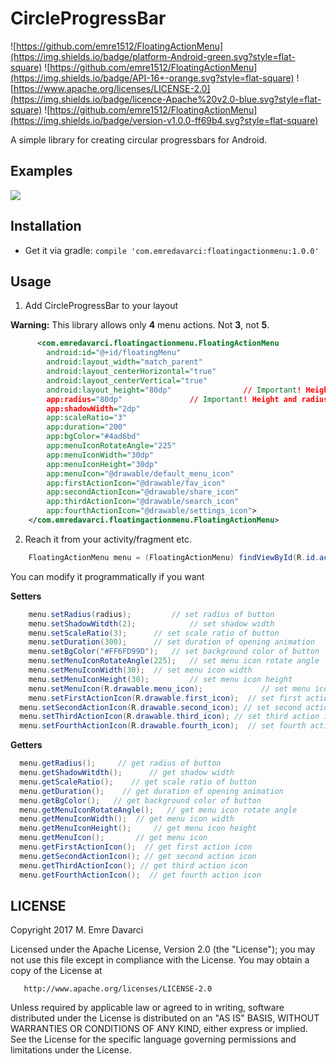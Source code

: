 # CircleProgressBar

![https://github.com/emre1512/FloatingActionMenu](https://img.shields.io/badge/platform-Android-green.svg?style=flat-square)
![https://github.com/emre1512/FloatingActionMenu](https://img.shields.io/badge/API-16+-orange.svg?style=flat-square)
![https://www.apache.org/licenses/LICENSE-2.0](https://img.shields.io/badge/licence-Apache%20v2.0-blue.svg?style=flat-square)
![https://github.com/emre1512/FloatingActionMenu](https://img.shields.io/badge/version-v1.0.0-ff69b4.svg?style=flat-square)

A simple library for creating circular progressbars for Android.

## Examples

![](https://media.giphy.com/media/l1J3Wd5kpydArA3M4/giphy.gif)

## Installation

- Get it via gradle: ``` compile 'com.emredavarci:floatingactionmenu:1.0.0' ```
## Usage

1) Add CircleProgressBar to your layout

<b>Warning:</b> This library allows only <b>4</b> menu actions. Not <b>3</b>, not <b>5</b>.  

```xml
      <com.emredavarci.floatingactionmenu.FloatingActionMenu
        android:id="@+id/floatingMenu"
        android:layout_width="match_parent"
        android:layout_centerHorizontal="true"
        android:layout_centerVertical="true"
        android:layout_height="80dp"                // Important! Height and radius values should be same!
        app:radius="80dp"               // Important! Height and radius values should be same!
        app:shadowWidth="2dp" 
        app:scaleRatio="3"
        app:duration="200"
        app:bgColor="#4ad6bd"
        app:menuIconRotateAngle="225"
        app:menuIconWidth="30dp"
        app:menuIconHeight="30dp"
        app:menuIcon="@drawable/default_menu_icon"
        app:firstActionIcon="@drawable/fav_icon"
        app:secondActionIcon="@drawable/share_icon"
        app:thirdActionIcon="@drawable/search_icon"
        app:fourthActionIcon="@drawable/settings_icon">
    </com.emredavarci.floatingactionmenu.FloatingActionMenu>
```

2) Reach it from your activity/fragment etc.

```java
	FloatingActionMenu menu = (FloatingActionMenu) findViewById(R.id.actionmenu);
```

You can modify it programmatically if you want

<b>Setters</b>

```java
	menu.setRadius(radius); 		// set radius of button
	menu.setShadowWitdth(2); 			// set shadow width
	menu.setScaleRatio(3); 		// set scale ratio of button
	menu.setDuration(300); 		// set duration of opening animation
	menu.setBgColor("#FF6FD99D"); 	// set background color of button
	menu.setMenuIconRotateAngle(225); 	// set menu icon rotate angle
	menu.setMenuIconWidth(30); 	// set menu icon width
	menu.setMenuIconHeight(30); 		// set menu icon height
	menu.setMenuIcon(R.drawable.menu_icon); 			// set menu icon
	menu.setFirstActionIcon(R.drawable.first_icon);  // set first action icon
  menu.setSecondActionIcon(R.drawable.second_icon); // set second action icon
  menu.setThirdActionIcon(R.drawable.third_icon); // set third action icon
  menu.setFourthActionIcon(R.drawable.fourth_icon);  // set fourth action icon
```

<b>Getters</b>

```java
  menu.getRadius();     // get radius of button
  menu.getShadowWitdth();      // get shadow width
  menu.getScaleRatio();    // get scale ratio of button
  menu.getDuration();    // get duration of opening animation
  menu.getBgColor();   // get background color of button
  menu.getMenuIconRotateAngle();   // get menu icon rotate angle
  menu.getMenuIconWidth();  // get menu icon width
  menu.getMenuIconHeight();     // get menu icon height
  menu.getMenuIcon();       // get menu icon
  menu.getFirstActionIcon();  // get first action icon
  menu.getSecondActionIcon(); // get second action icon
  menu.getThirdActionIcon(); // get third action icon
  menu.getFourthActionIcon();  // get fourth action icon
```

## LICENSE

Copyright 2017 M. Emre Davarci

   Licensed under the Apache License, Version 2.0 (the "License");
   you may not use this file except in compliance with the License.
   You may obtain a copy of the License at

       http://www.apache.org/licenses/LICENSE-2.0

   Unless required by applicable law or agreed to in writing, software
   distributed under the License is distributed on an "AS IS" BASIS,
   WITHOUT WARRANTIES OR CONDITIONS OF ANY KIND, either express or implied.
   See the License for the specific language governing permissions and
   limitations under the License.






